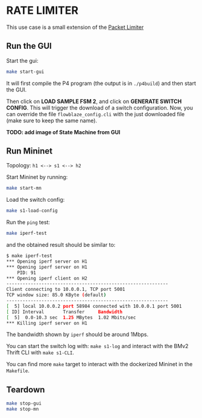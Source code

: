 # RATE LIMITER

This use case is a small extension of the [Packet Limiter](/p4src/packet_limiter/docs/README.md)
## Run the GUI
Start the gui:
```bash
make start-gui
```
It will first compile the P4 program (the output is in `./p4build`) and then start the GUI.

Then click on **LOAD SAMPLE FSM 2**, and click on **GENERATE SWITCH CONFIG**. This will trigger the download of a switch configuration.
Now, you can override the file `flowblaze_config.cli` with the just downloaded file (make sure to keep the same name).

**TODO: add image of State Machine from GUI**

## Run Mininet
Topology: `h1 <--> s1 <--> h2`

Start Mininet by running: 
```bash
make start-mn
```
Load the switch config:
```bash
make s1-load-config
```

Run the `ping` test:
```bash
make iperf-test
```
and the obtained result should be similar to:
```bash
$ make iperf-test
*** Opening iperf server on H1
*** Opening iperf server on H1
    PID: 91
*** Opening iperf client on H2
------------------------------------------------------------
Client connecting to 10.0.0.1, TCP port 5001
TCP window size: 85.0 KByte (default)
------------------------------------------------------------
[  5] local 10.0.0.2 port 58984 connected with 10.0.0.1 port 5001
[ ID] Interval       Transfer     Bandwidth
[  5]  0.0-10.3 sec  1.25 MBytes  1.02 Mbits/sec
*** Killing iperf server on H1
```
The bandwidth shown by `iperf` should be around 1Mbps.

You can start the switch log with: `make s1-log` and interact with the BMv2 Thrift CLI with `make s1-CLI`.

You can find more `make` target to interact with the dockerized Mininet in the `Makefile`.

## Teardown
```bash
make stop-gui
make stop-mn
```
